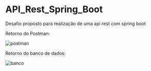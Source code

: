 # API_Rest_Spring_Boot
Desafio proposto para realização de uma api rest com spring boot 

Retorno do Postman:

![postman](https://github.com/stehmorais/API_Rest_Spring_Boot/assets/97535906/f96161ed-d4b6-4f71-be81-99fcef1896c5)

Retorno do banco de dados:

![banco](https://github.com/stehmorais/API_Rest_Spring_Boot/assets/97535906/fc588866-0830-4348-8d55-46978fb6d0e5)
